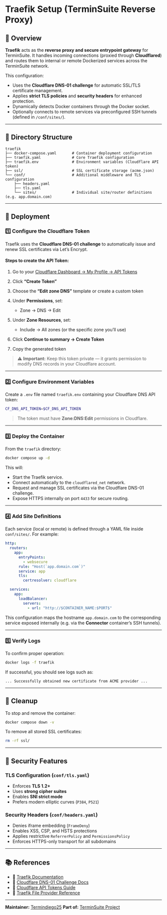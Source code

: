# Traefik Setup (TerminSuite Reverse Proxy)

## 🧭 Overview

**Traefik** acts as the **reverse proxy and secure entrypoint gateway** for TerminSuite.
It handles incoming connections (proxied through **Cloudflared**) and routes them to internal or remote Dockerized services across the TerminSuite network.

This configuration:

* Uses the **Cloudflare DNS-01 challenge** for automatic SSL/TLS certificate management.
* Applies **strict TLS policies** and **security headers** for enhanced protection.
* Dynamically detects Docker containers through the Docker socket.
* Optionally connects to remote services via preconfigured SSH tunnels (defined in `/conf/sites/`).

---

## 📁 Directory Structure

```
traefik
├── docker-compose.yaml       # Container deployment configuration
├── traefik.yaml              # Core Traefik configuration
├── traefik.env               # Environment variables (Cloudflare API token)
├── ssl/                      # SSL certificate storage (acme.json)
└── conf/                     # Additional middleware and TLS configuration
    ├── headers.yaml
    ├── tls.yaml
    └── sites/                # Individual site/router definitions (e.g. app.domain.com)
```

---

## 🚀 Deployment

### 1️⃣ Configure the Cloudflare Token

Traefik uses the **Cloudflare DNS-01 challenge** to automatically issue and renew SSL certificates via Let’s Encrypt.

#### Steps to create the API Token:

1. Go to your [Cloudflare Dashboard → My Profile → API Tokens](https://dash.cloudflare.com/profile/api-tokens)
2. Click **“Create Token”**
3. Choose the **“Edit zone DNS”** template or create a custom token
4. Under **Permissions**, set:

   * Zone → DNS → Edit
5. Under **Zone Resources**, set:

   * Include → All zones (or the specific zone you’ll use)
6. Click **Continue to summary → Create Token**
7. Copy the generated token

> ⚠️ **Important:** Keep this token private — it grants permission to modify DNS records in your Cloudflare account.

---

### 2️⃣ Configure Environment Variables

Create a `.env` file named `traefik.env` containing your Cloudflare DNS API token:

```bash
CF_DNS_API_TOKEN=$CF_DNS_API_TOKEN
```

> The token must have **Zone:DNS:Edit** permissions in Cloudflare.

---

### 3️⃣ Deploy the Container

From the `traefik` directory:

```bash
docker compose up -d
```

This will:

* Start the Traefik service.
* Connect automatically to the `cloudflared_net` network.
* Request and manage SSL certificates via the Cloudflare DNS-01 challenge.
* Expose HTTPS internally on port `4433` for secure routing.

---

### 4️⃣ Add Site Definitions

Each service (local or remote) is defined through a YAML file inside `conf/sites/`.
For example:

```yaml
http:
  routers:
    app:
      entryPoints:
        - websecure
      rule: "Host(`app.domain.com`)"
      service: app
      tls:
        certresolver: cloudflare

  services:
    app:
      loadBalancer:
        servers:
          - url: "http://$CONTAINER_NAME:$PORT$"
```

This configuration maps the hostname `app.domain.com` to the corresponding service exposed internally (e.g. via the **Connector** container’s SSH tunnels).

---

### 5️⃣ Verify Logs

To confirm proper operation:

```bash
docker logs -f traefik
```

If successful, you should see logs such as:

```
... Successfully obtained new certificate from ACME provider ...
```

---

## 🧹 Cleanup

To stop and remove the container:

```bash
docker compose down -v
```

To remove all stored SSL certificates:

```bash
rm -rf ssl/
```

---

## 🔐 Security Features

### TLS Configuration (`conf/tls.yaml`)

* Enforces **TLS 1.2+**
* Uses **strong cipher suites**
* Enables **SNI strict mode**
* Prefers modern elliptic curves (`P384`, `P521`)

### Security Headers (`conf/headers.yaml`)

* Denies iframe embedding (`FrameDeny`)
* Enables XSS, CSP, and HSTS protections
* Applies restrictive `ReferrerPolicy` and `PermissionsPolicy`
* Enforces HTTPS-only transport for all subdomains

---

## 📚 References

* 🔗 [Traefik Documentation](https://doc.traefik.io/traefik/)
* 🔗 [Cloudflare DNS-01 Challenge Docs](https://doc.traefik.io/traefik/https/acme/#dnschallenge)
* 🔗 [Cloudflare API Tokens Guide](https://developers.cloudflare.com/fundamentals/api/get-started/create-token/)
* 🔗 [Traefik File Provider Reference](https://doc.traefik.io/traefik/providers/file/)

---

**Maintainer:** [Termindiego25](https://github.com/Termindiego25)
**Part of:** [TerminSuite Project](https://github.com/Termindiego25/terminsuite)